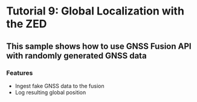 # Tutorial 9: Global Localization with the ZED

## This sample shows how to use GNSS Fusion API with randomly generated GNSS data

### Features
- Ingest fake GNSS data to the fusion
- Log resulting global position
